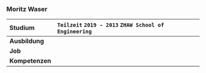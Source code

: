 ### Moritz Waser

| **Studium** 			 | `Teilzeit` `2019 - 2013` `ZHAW School of Engineering` 					   |
| :--------------------- | :-------------------------------------------------------------------------- |
| **Ausbildung** 		 |   |
| **Job**                |                     |
| **Kompetenzen**        |    |
